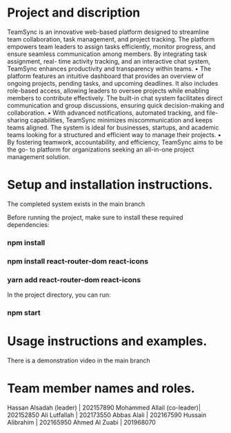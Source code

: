# Project and discription

TeamSync is an innovative web-based platform designed to streamline team collaboration, task management, and project tracking. The platform
empowers team leaders to assign tasks efficiently, monitor progress, and ensure seamless communication among members. By integrating task assignment, real-
time activity tracking, and an interactive chat system, TeamSync enhances
productivity and transparency within teams.
• The platform features an intuitive dashboard that provides an overview of ongoing projects, pending tasks, and upcoming deadlines. It also includes role-based
access, allowing leaders to oversee projects while enabling members to contribute effectively. The built-in chat system facilitates direct communication and group discussions, ensuring quick decision-making and collaboration.
• With advanced notifications, automated tracking, and file-sharing capabilities,
TeamSync minimizes miscommunication and keeps teams aligned. The system is ideal for businesses, startups, and academic teams looking for a structured and efficient way to manage their projects.
• By fostering teamwork, accountability, and efficiency, TeamSync aims to be the go-
to platform for organizations seeking an all-in-one project management solution.


# Setup and installation instructions.

The completed system exists in the main branch

Before running the project, make sure to install these required dependencies:
### npm install

### npm install react-router-dom react-icons

### yarn add react-router-dom react-icons
 
In the project directory, you can run:

### npm start


# Usage instructions and examples.

There is a demonstration video in the main branch 


# Team member names and roles.

Hassan Alsadah (leader) | 202157890 
Mohammed Allail (co-leader)| 202152850
Ali Lutfallah | 202173550 
Abbas Alali | 202167590
Hussain Alibrahim | 202165950
Ahmed Al Zuabi | 201968070
 

